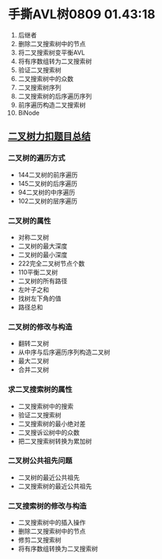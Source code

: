 # 手撕AVL树0809 01.43:18

1. 后继者
2. 删除二叉搜索树中的节点
3. 将二叉搜索树变平衡AVL
4. 将有序数组转为二叉搜索树
5. 验证二叉搜索树
6. 二叉搜索树中的众数
7. 二叉搜索树序列
8. 二叉搜索树的后序遍历序列
9. 前序遍历构造二叉搜索树
10. BiNode

## [二叉树力扣题目总结](https://leetcode-cn.com/problems/delete-node-in-a-bst/solution/dai-ma-sui-xiang-lu-dai-ni-xue-tou-er-ch-tpqu/)

### 二叉树的遍历方式

- 144二叉树的前序遍历
- 145二叉树的后序遍历
- 94二叉树的中序遍历
- 102二叉树的层序遍历

### 二叉树的属性

- 对称二叉树
- 二叉树的最大深度
- 二叉树的最小深度
- 222完全二叉树节点个数
- 110平衡二叉树
- 二叉树的所有路径
- 左叶子之和
- 找树左下角的值
- 路径总和

### 二叉树的修改与构造

- 翻转二叉树
- 从中序与后序遍历序列构造二叉树
- 最大二叉树
- 合并二叉树

### 求二叉搜索树的属性

- 二叉搜索树中的搜索
- 验证二叉搜索树
- 二叉搜索树的最小绝对差
- 二叉搜诉讼树中的众数
- 把二叉搜索树转换为累加树

### 二叉树公共祖先问题

- 二叉树的最近公共祖先
- 二叉搜索树的最近公共祖先

### 二叉搜索树的修改与构造

- 二叉搜索树中的插入操作
- 删除二叉搜索树中的节点
- 修剪二叉搜索树
- 将有序数组转换为二叉搜索树
